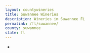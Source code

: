 ```yaml
---
layout: countywineries
title: Suwannee Wineries
description: Wineries in Suwannee FL
permalink: /fl/suwannee/
county: suwannee
state: fl
---
```

-
